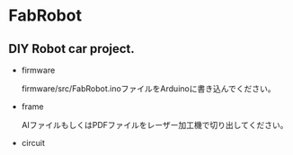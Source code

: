 # FabRobot

## DIY Robot car project.

- firmware

  firmware/src/FabRobot.inoファイルをArduinoに書き込んでください。
- frame

  AIファイルもしくはPDFファイルをレーザー加工機で切り出してください。

- circuit
